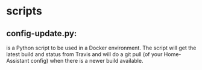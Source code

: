 # scripts
## config-update.py:
is a Python script to be used in a Docker environment. The script will get the latest build and status from Travis
and will do a git pull (of your Home-Assistant config) when there is a newer build available.
